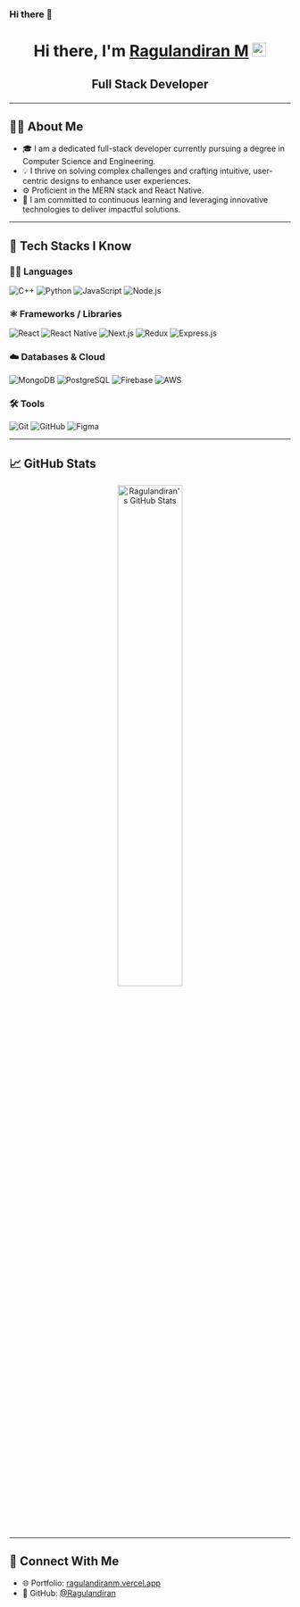 ### Hi there 👋

<div align="center">
   <h1>Hi there, I'm <a href="https://ragulandiranm.vercel.app/">Ragulandiran M</a> <img src="https://media.giphy.com/media/hvRJCLFzcasrR4ia7z/giphy.gif" width="25px"> </h1>
</div>

## <p align='center'>Full Stack Developer</p>

---

## 🧑‍💻 About Me
- 🎓 I am a dedicated full-stack developer currently pursuing a degree in Computer Science and Engineering.
- 💡 I thrive on solving complex challenges and crafting intuitive, user-centric designs to enhance user experiences.
- ⚙️ Proficient in the MERN stack and React Native.
- 🚀 I am committed to continuous learning and leveraging innovative technologies to deliver impactful solutions.

---

## 🚀 Tech Stacks I Know

### 👨‍💻 Languages
![C++](https://img.shields.io/badge/C++-00599C?style=for-the-badge&logo=c%2B%2B&logoColor=white)
![Python](https://img.shields.io/badge/Python-14354C?style=for-the-badge&logo=python&logoColor=white)
![JavaScript](https://img.shields.io/badge/JavaScript-323330?style=for-the-badge&logo=javascript&logoColor=F7DF1E)
![Node.js](https://img.shields.io/badge/Node.js-43853D?style=for-the-badge&logo=node.js&logoColor=white)

### ⚛️ Frameworks / Libraries
![React](https://img.shields.io/badge/React-20232A?style=for-the-badge&logo=react&logoColor=61DAFB)
![React Native](https://img.shields.io/badge/React_Native-20232A?style=for-the-badge&logo=react&logoColor=61DAFB)
![Next.js](https://img.shields.io/badge/Next.js-000000?style=for-the-badge&logo=next.js&logoColor=white)
![Redux](https://img.shields.io/badge/Redux-593D88?style=for-the-badge&logo=redux&logoColor=white)
![Express.js](https://img.shields.io/badge/Express.js-404D59?style=for-the-badge&logo=express&logoColor=white)

### ☁️ Databases & Cloud
![MongoDB](https://img.shields.io/badge/MongoDB-4FA94B?style=for-the-badge&logo=mongodb&logoColor=white)
![PostgreSQL](https://img.shields.io/badge/PostgreSQL-316192?style=for-the-badge&logo=postgresql&logoColor=white)
![Firebase](https://img.shields.io/badge/Firebase-FFCA28?style=for-the-badge&logo=firebase&logoColor=black)
![AWS](https://img.shields.io/badge/AWS-FFCA28?style=for-the-badge&logo=amazon-aws&logoColor=black)

### 🛠️ Tools
![Git](https://img.shields.io/badge/Git-F05033?style=for-the-badge&logo=git&logoColor=white)
![GitHub](https://img.shields.io/badge/GitHub-121011?style=for-the-badge&logo=github&logoColor=white)
![Figma](https://img.shields.io/badge/Figma-F34423?style=for-the-badge&logo=figma&logoColor=white)

---

## 📈 GitHub Stats

<p align="center">
  <img src="https://github-readme-stats.vercel.app/api?username=Ragu162004&show_icons=true&theme=tokyonight" alt="Ragulandiran's GitHub Stats" width="48%"/>
<!--   <img src="https://github-readme-streak-stats.herokuapp.com/?user=Ragu162004&theme=tokyonight" alt="GitHub Streak" width="48%"/> -->
</p>

---

## 🔗 Connect With Me
- 🌐 Portfolio: [ragulandiranm.vercel.app](https://ragulandiranm.vercel.app/)
- 💼 GitHub: [@Ragulandiran](https://github.com/Ragu162004)

